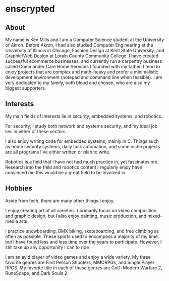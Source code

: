 # enscrypted
## About

My name is Ken Mills and I am a Computer Science student at the University of Akron. Before Akron, I had also studied Computer Engineering at the University of Illinois in Chicago, Fashion Design at Kent State University, and Graphic/Web Design at Lorain County Community College. I have created successful ecommerce businesses, and currently run a carpentry business called Commander Care Home Services I founded with my father. I tend to enjoy projects that are complex and math-heavy and prefer a minimalistic development environment (notepad and command line when feasible). I am very dedicated to my family, both blood and chosen, who are also my biggest supporters.  


## Interests

My main fields of interests lie in security, embedded systems, and robotics.

For security, I study both network and systems security, and my ideal job lies in either of these sectors.

I also enjoy writing code for embedded systems, mainly in C. Things such as home security systems, daily task automation, and some niche projects are all programs I've either written or plan to write.

Robotics is a field that I have not had much practice in, yet fascinates me. Research into the field and robotics content I regularly enjoy have convinced me this would be a great field to be involved in.

## Hobbies

Aside from tech, there are many other things I enjoy.

I enjoy creating art of all varieties. I primarily focus on video composition and graphic design, but I also enjoy painting, music production, and mixed-media arts

I practice snowboarding, BMX biking, skateboarding, and free climbing as often as possible. These sports used to encompass a majority of my time, but I have found less and less time over the years to participate. However, I still take up any opportunity I can to ride

I am an avid player of video games and enjoy a wide variety. My three favorite genres are First Person Shooters, MMORPGs, and Single Player RPGS. My favorite title in each of these genres are CoD: Modern Warfare 2, RuneScape, and Dark Souls 2
